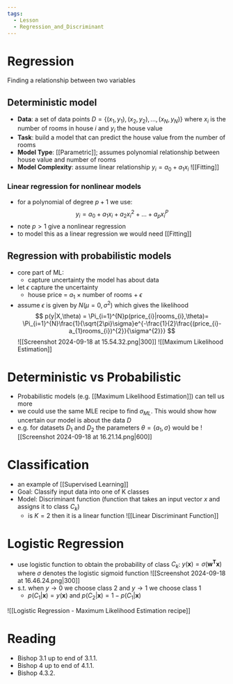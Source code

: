 ```yaml
---
tags:
  - Lesson
  - Regression_and_Discriminant
---
```

# Regression
Finding a relationship between two variables
## Deterministic model
- **Data**: a set of data points $D = \{(x_{1}, y_{1}), (x_{2}, y_{2}), ..., (x_{N}, y_{N})\}$ where $x_{i}$ is the number of rooms in house $i$ and $y_{i}$ the house value
- **Task**: build a model that can predict the house value from the number of rooms
- **Model Type**: [[Parametric]]; assumes polynomial relationship between house value and number of rooms
- **Model Complexity**: assume linear relationship $y_{i} = a_{0} + a_{1}x_{i}$
 ![[Fitting]]
### Linear regression for nonlinear models
- for a polynomial of degree $p+1$ we use:
$$
y_{i} = a_{0} + a_{1}x_{i}+a_{2}x_{i}^{2}+...+a_{p}x_{i}^{P}
$$
- note $p > 1$ give a nonlinear regression
- to model this as a linear regression we would need [[Fitting]]
## Regression with probabilistic models
- core part of ML:
	- capture uncertainty the model has about data
- let $\epsilon$ capture the uncertainty
	- house price $=$ $a_{1}$ $\times$ number of rooms $+$ $\epsilon$ 
- assume $\epsilon$ is given by $N(\mu  = 0, \sigma^{2})$ which gives the likelihood
$$
p(y|X,\theta) = \Pi_{i=1}^{N}p(price_{i}|rooms_{i},\theta)= \Pi_{i=1}^{N}\frac{1}{\sqrt{2\pi}\sigma}e^{-\frac{1}{2}\frac{(price_{i}-a_{1}rooms_{i})^{2}}{\sigma^{2}}}
$$
![[Screenshot 2024-09-18 at 15.54.32.png|300]]
![[Maximum Likelihood Estimation]]
# Deterministic vs Probabilistic
- Probabilistic models (e.g. [[Maximum Likelihood Estimation]]) can tell us more
- we could use the same MLE recipe to find $\sigma_{ML}$. This would show how uncertain our model is about the data $D$ 
- e.g. for datasets $D_{1}$ and $D_{2}$ the parameters $\theta = \{a_{1}, \sigma\}$ would be 
![[Screenshot 2024-09-18 at 16.21.14.png|600]]
# Classification
- an example of [[Supervised Learning]]
- Goal: Classify input data into one of K classes
- Model: Discriminant function (function that takes an input vector $x$ and assigns it to class $C_{k}$)
	- is $K = 2$ then it is a linear function
 ![[Linear Discriminant Function]]
# Logistic Regression
- use logistic function to obtain the probability of class $C_{k}$: $y(\boldsymbol{x}) = \sigma(\boldsymbol{w}^{\boldsymbol{T}}\boldsymbol{x})$ where $\sigma$ denotes the logistic sigmoid function
![[Screenshot 2024-09-18 at 16.46.24.png|300]]
- s.t. when $y \to 0$ we choose class 2 and $y \to 1$ we choose class 1
	- $p(C_{1}|\boldsymbol{x}) = y(\boldsymbol{x})$ and $p(C_{2}|\boldsymbol{x}) = 1 - p(C_{1}|\boldsymbol{x})$ 
	
![[Logistic Regression - Maximum Likelihood Estimation recipe]]

# Reading
- Bishop 3.1 up to end of 3.1.1.
- Bishop 4 up to end of 4.1.1.
- Bishop 4.3.2.